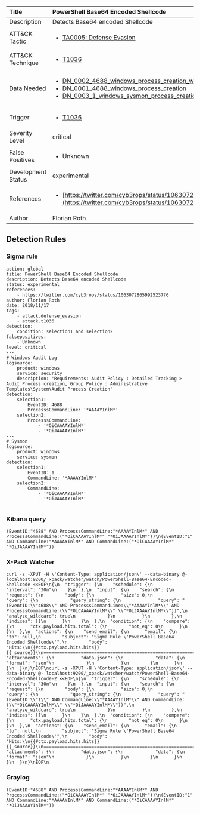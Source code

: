 | Title                | PowerShell Base64 Encoded Shellcode                                                                                                                                                 |
|:---------------------|:------------------------------------------------------------------------------------------------------------------------------------------------------------|
| Description          | Detects Base64 encoded Shellcode                                                                                                                                           |
| ATT&amp;CK Tactic    | <ul><li>[TA0005: Defense Evasion](https://attack.mitre.org/tactics/TA0005)</li></ul>  |
| ATT&amp;CK Technique | <ul><li>[T1036](https://attack.mitre.org/tactics/T1036)</li></ul>                             |
| Data Needed          | <ul><li>[DN_0002_4688_windows_process_creation_with_commandline](../Data_Needed/DN_0002_4688_windows_process_creation_with_commandline.md)</li><li>[DN_0001_4688_windows_process_creation](../Data_Needed/DN_0001_4688_windows_process_creation.md)</li><li>[DN_0003_1_windows_sysmon_process_creation](../Data_Needed/DN_0003_1_windows_sysmon_process_creation.md)</li></ul>                                                         |
| Trigger              | <ul><li>[T1036](../Triggering/T1036.md)</li></ul>  |
| Severity Level       | critical                                                                                                                                                 |
| False Positives      | <ul><li>Unknown</li></ul>                                                                  |
| Development Status   | experimental                                                                                                                                                |
| References           | <ul><li>[https://twitter.com/cyb3rops/status/1063072865992523776](https://twitter.com/cyb3rops/status/1063072865992523776)</li></ul>                                                          |
| Author               | Florian Roth                                                                                                                                                |


## Detection Rules

### Sigma rule

```
action: global
title: PowerShell Base64 Encoded Shellcode
description: Detects Base64 encoded Shellcode 
status: experimental
references:
    - https://twitter.com/cyb3rops/status/1063072865992523776
author: Florian Roth
date: 2018/11/17
tags:
    - attack.defense_evasion
    - attack.t1036
detection:
    condition: selection1 and selection2
falsepositives: 
    - Unknown
level: critical
---
# Windows Audit Log
logsource:
    product: windows
    service: security
    description: 'Requirements: Audit Policy : Detailed Tracking > Audit Process creation, Group Policy : Administrative Templates\System\Audit Process Creation'
detection:
    selection1:
        EventID: 4688
        ProcesssCommandLine: '*AAAAYInlM*'
    selection2:
        ProcesssCommandLine: 
            - '*OiCAAAAYInlM*'
            - '*OiJAAAAYInlM*'
---
# Sysmon
logsource:
    product: windows
    service: sysmon
detection:
    selection1:
        EventID: 1
        CommandLine: '*AAAAYInlM*'
    selection2:
        CommandLine: 
            - '*OiCAAAAYInlM*'
            - '*OiJAAAAYInlM*'


```





### Kibana query

```
(EventID:"4688" AND ProcesssCommandLine:"*AAAAYInlM*" AND ProcesssCommandLine:("*OiCAAAAYInlM*" "*OiJAAAAYInlM*"))\n(EventID:"1" AND CommandLine:"*AAAAYInlM*" AND CommandLine:("*OiCAAAAYInlM*" "*OiJAAAAYInlM*"))
```





### X-Pack Watcher

```
curl -s -XPUT -H \'Content-Type: application/json\' --data-binary @- localhost:9200/_xpack/watcher/watch/PowerShell-Base64-Encoded-Shellcode <<EOF\n{\n  "trigger": {\n    "schedule": {\n      "interval": "30m"\n    }\n  },\n  "input": {\n    "search": {\n      "request": {\n        "body": {\n          "size": 0,\n          "query": {\n            "query_string": {\n              "query": "(EventID:\\"4688\\" AND ProcesssCommandLine:\\"*AAAAYInlM*\\" AND ProcesssCommandLine:(\\"*OiCAAAAYInlM*\\" \\"*OiJAAAAYInlM*\\"))",\n              "analyze_wildcard": true\n            }\n          }\n        },\n        "indices": []\n      }\n    }\n  },\n  "condition": {\n    "compare": {\n      "ctx.payload.hits.total": {\n        "not_eq": 0\n      }\n    }\n  },\n  "actions": {\n    "send_email": {\n      "email": {\n        "to": null,\n        "subject": "Sigma Rule \'PowerShell Base64 Encoded Shellcode\'",\n        "body": "Hits:\\n{{#ctx.payload.hits.hits}}{{_source}}\\n================================================================================\\n{{/ctx.payload.hits.hits}}",\n        "attachments": {\n          "data.json": {\n            "data": {\n              "format": "json"\n            }\n          }\n        }\n      }\n    }\n  }\n}\nEOF\ncurl -s -XPUT -H \'Content-Type: application/json\' --data-binary @- localhost:9200/_xpack/watcher/watch/PowerShell-Base64-Encoded-Shellcode-2 <<EOF\n{\n  "trigger": {\n    "schedule": {\n      "interval": "30m"\n    }\n  },\n  "input": {\n    "search": {\n      "request": {\n        "body": {\n          "size": 0,\n          "query": {\n            "query_string": {\n              "query": "(EventID:\\"1\\" AND CommandLine:\\"*AAAAYInlM*\\" AND CommandLine:(\\"*OiCAAAAYInlM*\\" \\"*OiJAAAAYInlM*\\"))",\n              "analyze_wildcard": true\n            }\n          }\n        },\n        "indices": []\n      }\n    }\n  },\n  "condition": {\n    "compare": {\n      "ctx.payload.hits.total": {\n        "not_eq": 0\n      }\n    }\n  },\n  "actions": {\n    "send_email": {\n      "email": {\n        "to": null,\n        "subject": "Sigma Rule \'PowerShell Base64 Encoded Shellcode\'",\n        "body": "Hits:\\n{{#ctx.payload.hits.hits}}{{_source}}\\n================================================================================\\n{{/ctx.payload.hits.hits}}",\n        "attachments": {\n          "data.json": {\n            "data": {\n              "format": "json"\n            }\n          }\n        }\n      }\n    }\n  }\n}\nEOF\n
```





### Graylog

```
(EventID:"4688" AND ProcesssCommandLine:"*AAAAYInlM*" AND ProcesssCommandLine:("*OiCAAAAYInlM*" "*OiJAAAAYInlM*"))\n(EventID:"1" AND CommandLine:"*AAAAYInlM*" AND CommandLine:("*OiCAAAAYInlM*" "*OiJAAAAYInlM*"))
```

